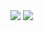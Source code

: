 <img src="https://github-readme-stats.vercel.app/api?username=falbas&count_private=true&include_all_commits=true$show_icons=true&theme=rose_pine&layout=compact" />
<img src="https://github-readme-stats.vercel.app/api/top-langs/?username=falbas&layout=compact&theme=rose_pine" />
